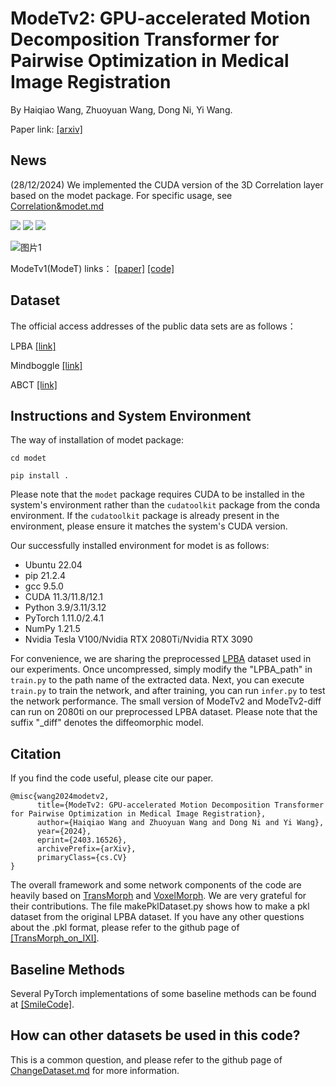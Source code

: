 # ModeTv2: GPU-accelerated Motion Decomposition Transformer for Pairwise Optimization in Medical Image Registration

By Haiqiao Wang, Zhuoyuan Wang, Dong Ni, Yi Wang.

Paper link: [[arxiv]](https://arxiv.org/abs/2403.16526)
## News
(28/12/2024) We implemented the CUDA version of the 3D Correlation layer based on the modet package. For specific usage, see [Correlation&modet.md](https://github.com/ZAX130/ModeTv2/blob/main/Corr3D%26modet.md)

<a href="https://www.python.org/"><img src="https://img.shields.io/badge/Python-3.9-ff69b4.svg" /></a>
<a href= "https://pytorch.org/"> <img src="https://img.shields.io/badge/PyTorch-11.3-2BAF2B.svg" /></a>
<a href="https://opensource.org/licenses/MIT"><img src="https://img.shields.io/badge/License-MIT-yellow.svg"></a>

![图片1](https://github.com/ZAX130/ModeTv2/assets/43944700/b594621a-07c5-4eb3-8ac8-c5c9f2315499)

ModeTv1(ModeT) links： [[paper]](https://github.com/ZAX130/SmileCode)  [[code]](https://github.com/ZAX130/SmileCode)
## Dataset
The official access addresses of the public data sets are as follows：

LPBA [[link]](https://resource.loni.usc.edu/resources/atlases-downloads/)

Mindboggle [[link]](https://osf.io/yhkde/)

ABCT [[link]](https://cloud.imi.uni-luebeck.de/s/yiQZfo43YBBg7zL)

## Instructions and System Environment
The way of installation of modet package:

`cd modet`

`pip install .`

Please note that the `modet` package requires CUDA to be installed in the system's environment rather than the `cudatoolkit` package from the conda environment. If the `cudatoolkit` package is already present in the environment, please ensure it matches the system's CUDA version.

Our successfully installed environment for modet is as follows:
- Ubuntu 22.04
- pip 21.2.4
- gcc 9.5.0
- CUDA 11.3/11.8/12.1
- Python 3.9/3.11/3.12
- PyTorch 1.11.0/2.4.1
- NumPy 1.21.5
- Nvidia Tesla V100/Nvidia RTX 2080Ti/Nvidia RTX 3090

For convenience, we are sharing the preprocessed [LPBA](https://drive.usercontent.google.com/download?id=1mFzZDn2qPAiP1ByGZ7EbsvEmm6vrS5WO&export=download&authuser=0) dataset used in our experiments. Once uncompressed, simply modify the "LPBA_path" in `train.py` to the path name of the extracted data. Next, you can execute `train.py` to train the network, and after training, you can run `infer.py` to test the network performance. The small version of ModeTv2 and ModeTv2-diff can run on 2080ti on our preprocessed LPBA dataset. Please note that the suffix "_diff" denotes the diffeomorphic model.

## Citation
If you find the code useful, please cite our paper.
```
@misc{wang2024modetv2,
      title={ModeTv2: GPU-accelerated Motion Decomposition Transformer for Pairwise Optimization in Medical Image Registration}, 
      author={Haiqiao Wang and Zhuoyuan Wang and Dong Ni and Yi Wang},
      year={2024},
      eprint={2403.16526},
      archivePrefix={arXiv},
      primaryClass={cs.CV}
}
```
The overall framework and some network components of the code are heavily based on [TransMorph](https://github.com/junyuchen245/TransMorph_Transformer_for_Medical_Image_Registration) and [VoxelMorph](https://github.com/voxelmorph/voxelmorph). We are very grateful for their contributions. The file makePklDataset.py shows how to make a pkl dataset from the original LPBA dataset. If you have any other questions about the .pkl format, please refer to the github page of [[TransMorph_on_IXI]](https://github.com/junyuchen245/TransMorph_Transformer_for_Medical_Image_Registration/blob/main/IXI/TransMorph_on_IXI.md). 

## Baseline Methods
Several PyTorch implementations of some baseline methods can be found at [[SmileCode]](https://github.com/ZAX130/SmileCode/tree/main).

## How can other datasets be used in this code?
This is a common question, and please refer to the github page of [ChangeDataset.md](https://github.com/ZAX130/ModeTv2/blob/main/ChangeDataset.md) for more information.
